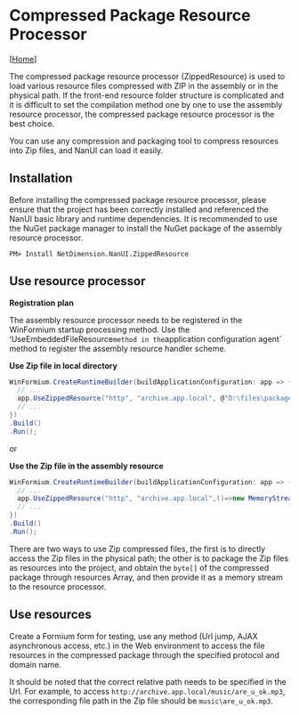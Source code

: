 # Compressed Package Resource Processor

[[Home](README.md)]

The compressed package resource processor (ZippedResource) is used to load various resource files compressed with ZIP in the assembly or in the physical path. If the front-end resource folder structure is complicated and it is difficult to set the compilation method one by one to use the assembly resource processor, the compressed package resource processor is the best choice.

You can use any compression and packaging tool to compress resources into Zip files, and NanUI can load it easily.

## Installation

Before installing the compressed package resource processor, please ensure that the project has been correctly installed and referenced the NanUI basic library and runtime dependencies. It is recommended to use the NuGet package manager to install the NuGet package of the assembly resource processor.

```
PM> Install NetDimension.NanUI.ZippedResource
```

## Use resource processor

**Registration plan**

The assembly resource processor needs to be registered in the WinFormium startup processing method. Use the ʻUseEmbeddedFileResource`method in the`application configuration agent` method to register the assembly resource handler scheme.

**Use Zip file in local directory**

```C#
WinFormium.CreateRuntimeBuilder(buildApplicationConfiguration: app => {
  // ...
  app.UseZippedResource("http", "archive.app.local", @"D:\files\package.zip");
  // ...
})
.Build()
.Run();

```

or

**Use the Zip file in the assembly resource**

```C#
WinFormium.CreateRuntimeBuilder(buildApplicationConfiguration: app => {
  // ...
  app.UseZippedResource("http", "archive.app.local",()=>new MemoryStream(Properties.Resources.ZippedFile));
  // ...
})
.Build()
.Run();
```

There are two ways to use Zip compressed files, the first is to directly access the Zip files in the physical path; the other is to package the Zip files as resources into the project, and obtain the `byte[]` of the compressed package through resources Array, and then provide it as a memory stream to the resource processor.

## Use resources

Create a Formium form for testing, use any method (Url jump, AJAX asynchronous access, etc.) in the Web environment to access the file resources in the compressed package through the specified protocol and domain name.

It should be noted that the correct relative path needs to be specified in the Url. For example, to access `http://archive.app.local/music/are_u_ok.mp3`, the corresponding file path in the Zip file should be `music\are_u_ok.mp3`.
